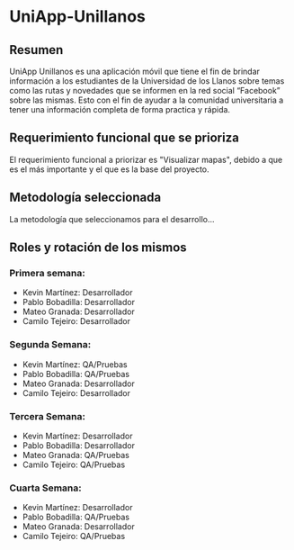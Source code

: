 # UniApp-Unillanos

## Resumen

UniApp Unillanos es una aplicación móvil que tiene el fin de brindar información a los estudiantes de la Universidad de los Llanos sobre temas como las rutas y novedades que se informen en la red social “Facebook” sobre las mismas. Esto con el fin de ayudar a la comunidad universitaria a tener una información completa de forma practica y rápida.  

## Requerimiento funcional que se prioriza

El requerimiento funcional a priorizar es "Visualizar mapas", debido a que es el más importante y el que es la base del proyecto.

## Metodología seleccionada

La metodología que seleccionamos para el desarrollo...

## Roles y rotación de los mismos

### Primera semana:
- Kevin Martínez: Desarrollador
- Pablo Bobadilla: Desarrollador
- Mateo Granada: Desarrollador
- Camilo Tejeiro: Desarrollador

### Segunda Semana:
- Kevin Martínez: QA/Pruebas
- Pablo Bobadilla: QA/Pruebas
- Mateo Granada: Desarrollador
- Camilo Tejeiro: Desarrollador 

### Tercera Semana:
- Kevin Martínez: Desarrollador
- Pablo Bobadilla: Desarrollador
- Mateo Granada: QA/Pruebas
- Camilo Tejeiro: QA/Pruebas

### Cuarta Semana:
- Kevin Martínez: Desarrollador
- Pablo Bobadilla: QA/Pruebas
- Mateo Granada: Desarrollador
- Camilo Tejeiro: QA/Pruebas
